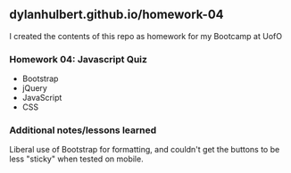## dylanhulbert.github.io/homework-04
I created the contents of this repo as homework for my Bootcamp at UofO
### Homework 04: Javascript Quiz
* Bootstrap
* jQuery
* JavaScript
* CSS
### Additional notes/lessons learned
Liberal use of Bootstrap for formatting, and couldn't get the buttons to be less "sticky" when tested on mobile.